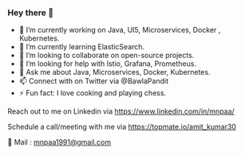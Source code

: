 ### Hey there 👋

- 🔭 I’m currently working on Java, UI5, Microservices, Docker , Kubernetes.
- 🌱 I’m currently learning ElasticSearch.
- 👯 I’m looking to collaborate on open-source projects.
- 🤔 I’m looking for help with Istio, Grafana, Prometheus.
- 💬 Ask me about Java, Microservices, Docker, Kubernetes.
- 📫 Connect with on Twitter via @BawlaPandit 
- ⚡ Fun fact: I love cooking and playing chess.

Reach out to me on Linkedin via https://www.linkedin.com/in/mnpaa/

Schedule a call/meeting with me via https://topmate.io/amit_kumar30

📧 Mail : mnpaa1991@gmail.com